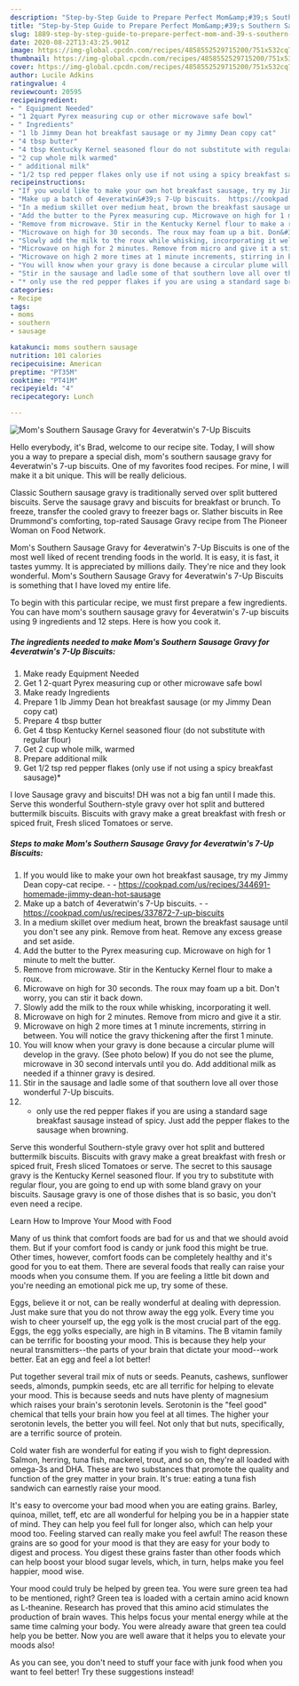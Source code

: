 ```yaml
---
description: "Step-by-Step Guide to Prepare Perfect Mom&amp;#39;s Southern Sausage Gravy for 4everatwin&amp;#39;s 7-Up Biscuits"
title: "Step-by-Step Guide to Prepare Perfect Mom&amp;#39;s Southern Sausage Gravy for 4everatwin&amp;#39;s 7-Up Biscuits"
slug: 1889-step-by-step-guide-to-prepare-perfect-mom-and-39-s-southern-sausage-gravy-for-4everatwin-and-39-s-7-up-biscuits
date: 2020-08-22T13:43:25.901Z
image: https://img-global.cpcdn.com/recipes/4858552529715200/751x532cq70/moms-southern-sausage-gravy-for-4everatwins-7-up-biscuits-recipe-main-photo.jpg
thumbnail: https://img-global.cpcdn.com/recipes/4858552529715200/751x532cq70/moms-southern-sausage-gravy-for-4everatwins-7-up-biscuits-recipe-main-photo.jpg
cover: https://img-global.cpcdn.com/recipes/4858552529715200/751x532cq70/moms-southern-sausage-gravy-for-4everatwins-7-up-biscuits-recipe-main-photo.jpg
author: Lucile Adkins
ratingvalue: 4
reviewcount: 20595
recipeingredient:
- " Equipment Needed"
- "1 2quart Pyrex measuring cup or other microwave safe bowl"
- " Ingredients"
- "1 lb Jimmy Dean hot breakfast sausage or my Jimmy Dean copy cat"
- "4 tbsp butter"
- "4 tbsp Kentucky Kernel seasoned flour do not substitute with regular flour"
- "2 cup whole milk warmed"
- " additional milk"
- "1/2 tsp red pepper flakes only use if not using a spicy breakfast sausage"
recipeinstructions:
- "If you would like to make your own hot breakfast sausage, try my Jimmy Dean copy-cat recipe.  https://cookpad.com/us/recipes/344691-homemade-jimmy-dean-hot-sausage"
- "Make up a batch of 4everatwin&#39;s 7-Up biscuits.  https://cookpad.com/us/recipes/337872-7-up-biscuits"
- "In a medium skillet over medium heat, brown the breakfast sausage until you don&#39;t see any pink. Remove from heat. Remove any excess grease and set aside."
- "Add the butter to the Pyrex measuring cup. Microwave on high for 1 minute to melt the butter."
- "Remove from microwave. Stir in the Kentucky Kernel flour to make a roux."
- "Microwave on high for 30 seconds. The roux may foam up a bit. Don&#39;t worry, you can stir it back down."
- "Slowly add the milk to the roux while whisking, incorporating it well."
- "Microwave on high for 2 minutes. Remove from micro and give it a stir."
- "Microwave on high 2 more times at 1 minute increments, stirring in between. You will notice the gravy thickening after the first 1 minute."
- "You will know when your gravy is done because a circular plume will develop in the gravy. (See photo below) If you do not see the plume, microwave in 30 second intervals until you do. Add additional milk as needed if a thinner gravy is desired."
- "Stir in the sausage and ladle some of that southern love all over those wonderful 7-Up biscuits."
- "* only use the red pepper flakes if you are using a standard sage breakfast sausage instead of spicy. Just add the pepper flakes to the sausage when browning."
categories:
- Recipe
tags:
- moms
- southern
- sausage

katakunci: moms southern sausage 
nutrition: 101 calories
recipecuisine: American
preptime: "PT35M"
cooktime: "PT41M"
recipeyield: "4"
recipecategory: Lunch

---
```



![Mom&#39;s Southern Sausage Gravy for 4everatwin&#39;s 7-Up Biscuits](https://img-global.cpcdn.com/recipes/4858552529715200/751x532cq70/moms-southern-sausage-gravy-for-4everatwins-7-up-biscuits-recipe-main-photo.jpg)

Hello everybody, it's Brad, welcome to our recipe site. Today, I will show you a way to prepare a special dish, mom&#39;s southern sausage gravy for 4everatwin&#39;s 7-up biscuits. One of my favorites food recipes. For mine, I will make it a bit unique. This will be really delicious.

Classic Southern sausage gravy is traditionally served over split buttered biscuits. Serve the sausage gravy and biscuits for breakfast or brunch. To freeze, transfer the cooled gravy to freezer bags or. Slather biscuits in Ree Drummond&#39;s comforting, top-rated Sausage Gravy recipe from The Pioneer Woman on Food Network.

Mom&#39;s Southern Sausage Gravy for 4everatwin&#39;s 7-Up Biscuits is one of the most well liked of recent trending foods in the world. It is easy, it is fast, it tastes yummy. It is appreciated by millions daily. They're nice and they look wonderful. Mom&#39;s Southern Sausage Gravy for 4everatwin&#39;s 7-Up Biscuits is something that I have loved my entire life.


To begin with this particular recipe, we must first prepare a few ingredients. You can have mom&#39;s southern sausage gravy for 4everatwin&#39;s 7-up biscuits using 9 ingredients and 12 steps. Here is how you cook it.

<!--inarticleads1-->

##### The ingredients needed to make Mom&#39;s Southern Sausage Gravy for 4everatwin&#39;s 7-Up Biscuits:

1. Make ready  Equipment Needed
1. Get 1 2-quart Pyrex measuring cup or other microwave safe bowl
1. Make ready  Ingredients
1. Prepare 1 lb Jimmy Dean hot breakfast sausage (or my Jimmy Dean copy cat)
1. Prepare 4 tbsp butter
1. Get 4 tbsp Kentucky Kernel seasoned flour (do not substitute with regular flour)
1. Get 2 cup whole milk, warmed
1. Prepare  additional milk
1. Get 1/2 tsp red pepper flakes (only use if not using a spicy breakfast sausage)*


I love Sausage gravy and biscuits! DH was not a big fan until I made this. Serve this wonderful Southern-style gravy over hot split and buttered buttermilk biscuits. Biscuits with gravy make a great breakfast with fresh or spiced fruit, Fresh sliced Tomatoes or serve. 

<!--inarticleads2-->

##### Steps to make Mom&#39;s Southern Sausage Gravy for 4everatwin&#39;s 7-Up Biscuits:

1. If you would like to make your own hot breakfast sausage, try my Jimmy Dean copy-cat recipe. -  - https://cookpad.com/us/recipes/344691-homemade-jimmy-dean-hot-sausage
1. Make up a batch of 4everatwin&#39;s 7-Up biscuits. -  - https://cookpad.com/us/recipes/337872-7-up-biscuits
1. In a medium skillet over medium heat, brown the breakfast sausage until you don&#39;t see any pink. Remove from heat. Remove any excess grease and set aside.
1. Add the butter to the Pyrex measuring cup. Microwave on high for 1 minute to melt the butter.
1. Remove from microwave. Stir in the Kentucky Kernel flour to make a roux.
1. Microwave on high for 30 seconds. The roux may foam up a bit. Don&#39;t worry, you can stir it back down.
1. Slowly add the milk to the roux while whisking, incorporating it well.
1. Microwave on high for 2 minutes. Remove from micro and give it a stir.
1. Microwave on high 2 more times at 1 minute increments, stirring in between. You will notice the gravy thickening after the first 1 minute.
1. You will know when your gravy is done because a circular plume will develop in the gravy. (See photo below) If you do not see the plume, microwave in 30 second intervals until you do. Add additional milk as needed if a thinner gravy is desired.
1. Stir in the sausage and ladle some of that southern love all over those wonderful 7-Up biscuits.
1. * only use the red pepper flakes if you are using a standard sage breakfast sausage instead of spicy. Just add the pepper flakes to the sausage when browning.


Serve this wonderful Southern-style gravy over hot split and buttered buttermilk biscuits. Biscuits with gravy make a great breakfast with fresh or spiced fruit, Fresh sliced Tomatoes or serve. The secret to this sausage gravy is the Kentucky Kernel seasoned flour. If you try to substitute with regular flour, you are going to end up with some bland gravy on your biscuits. Sausage gravy is one of those dishes that is so basic, you don&#39;t even need a recipe. 

Learn How to Improve Your Mood with Food


Many of us think that comfort foods are bad for us and that we should avoid them. But if your comfort food is candy or junk food this might be true. Other times, however, comfort foods can be completely healthy and it's good for you to eat them. There are several foods that really can raise your moods when you consume them. If you are feeling a little bit down and you're needing an emotional pick me up, try some of these.

Eggs, believe it or not, can be really wonderful at dealing with depression. Just make sure that you do not throw away the egg yolk. Every time you wish to cheer yourself up, the egg yolk is the most crucial part of the egg. Eggs, the egg yolks especially, are high in B vitamins. The B vitamin family can be terrific for boosting your mood. This is because they help your neural transmitters--the parts of your brain that dictate your mood--work better. Eat an egg and feel a lot better!

Put together several trail mix of nuts or seeds. Peanuts, cashews, sunflower seeds, almonds, pumpkin seeds, etc are all terrific for helping to elevate your mood. This is because seeds and nuts have plenty of magnesium which raises your brain's serotonin levels. Serotonin is the "feel good" chemical that tells your brain how you feel at all times. The higher your serotonin levels, the better you will feel. Not only that but nuts, specifically, are a terrific source of protein.

Cold water fish are wonderful for eating if you wish to fight depression. Salmon, herring, tuna fish, mackerel, trout, and so on, they're all loaded with omega-3s and DHA. These are two substances that promote the quality and function of the grey matter in your brain. It's true: eating a tuna fish sandwich can earnestly raise your mood. 

It's easy to overcome your bad mood when you are eating grains. Barley, quinoa, millet, teff, etc are all wonderful for helping you be in a happier state of mind. They can help you feel full for longer also, which can help your mood too. Feeling starved can really make you feel awful! The reason these grains are so good for your mood is that they are easy for your body to digest and process. You digest these grains faster than other foods which can help boost your blood sugar levels, which, in turn, helps make you feel happier, mood wise.

Your mood could truly be helped by green tea. You were sure green tea had to be mentioned, right? Green tea is loaded with a certain amino acid known as L-theanine. Research has proved that this amino acid stimulates the production of brain waves. This helps focus your mental energy while at the same time calming your body. You were already aware that green tea could help you be better. Now you are well aware that it helps you to elevate your moods also!

As you can see, you don't need to stuff your face with junk food when you want to feel better! Try  these suggestions  instead!

